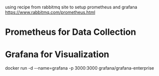 

using recipe from rabbitmq site to setup prometheus and grafana
https://www.rabbitmq.com/prometheus.html


# Prometheus for Data Collection



# Grafana for Visualization

docker run -d --name=grafana -p 3000:3000 grafana/grafana-enterprise

